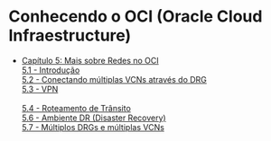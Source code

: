 # Conhecendo o OCI (Oracle Cloud Infraestructure)

- [Capítulo 5: Mais sobre Redes no OCI](https://github.com/daniel-armbrust/oci-book/blob/main/chapter-5/README.md) <br>
    [5.1 - Introdução](https://github.com/daniel-armbrust/oci-book/blob/main/chapter-5/5-1_mais-sobre-redes-introducao.md) <br>
    [5.2 - Conectando múltiplas VCNs através do DRG](https://github.com/daniel-armbrust/oci-book/blob/main/chapter-5/5-2_mais-sobre-redes-multiplas-vcn-drg.md) <br>
    [5.3 - VPN](https://github.com/daniel-armbrust/oci-book/blob/main/chapter-5/5-3_mais-sobre-redes-vpn.md) <br>    
    [5.4 - Roteamento de Trânsito](https://github.com/daniel-armbrust/oci-book/blob/main/chapter-5/5-4_mais-sobre-redes-roteamento-transito.md) <br>
    [5.6 - Ambiente DR (Disaster Recovery)](https://github.com/daniel-armbrust/oci-book/blob/main/chapter-5/5-6_mais-sobre-redes-ambiente-dr.md) <br>
    [5.7 - Múltiplos DRGs e múltiplas VCNs](https://github.com/daniel-armbrust/oci-book/blob/main/chapter-5/5-7_mais-sobre-redes-multiplos-drgs-multiplos-vcns.md) <br>